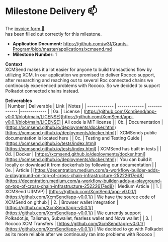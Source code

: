 # Milestone Delivery :mailbox:


The [invoice form :pencil:](https://docs.google.com/forms/d/e/1FAIpQLSfmNYaoCgrxyhzgoKQ0ynQvnNRoTmgApz9NrMp-hd8mhIiO0A/viewform)  
has been filled out correctly for this milestone.

* **Application Document:** https://github.com/w3f/Grants-Program/blob/master/applications/xcmsend.md
* **Milestone Number:** 1

**Context**    
XCMSend makes it a lot easier for anyone to build transactions flow by utilizing XCM. In our application we promised to deliver Rococo support, after researching and reaching out to several Roc connected chains we continously experienced problems with Rococo. So we decided to support Polkadot connected chains instead.



**Deliverables**   
| Number | Deliverable | Link | Notes |
| ------------- | ------------- | ------------- |------------- |
| 0a. | License | (https://github.com/XcmSend/app-v0.0.1/blob/main/LICENSE)[https://github.com/XcmSend/app-v0.0.1/blob/main/LICENSE] | All code is MIT license | 
| 0b.  | Documentation | (https://xcmsend.github.io/deployments/docker.html)[https://xcmsend.github.io/deployments/docker.html] | XCMSends public documentation is located here | 
| 0c. | Testing and Testing Guide | (https://xcmsend.github.io/tests/index.html)[https://xcmsend.github.io/tests/index.html] | XCMSend has built in tests | 
| 0d.  | Docker | [https://xcmsend.github.io/deployments/docker.html](https://xcmsend.github.io/deployments/docker.html) | You can build it locally or download it from dockerhub by following our documentation | 
| 0e. | Article | [https://decentration.medium.com/a-workflow-builder-adds-a-playground-on-top-of-cross-chain-infrastructure-25222617ed8](https://decentration.medium.com/a-workflow-builder-adds-a-playground-on-top-of-cross-chain-infrastructure-25222617ed8) | Medium Article | 
| 1.  | XCMSend UI(MVP) | [https://github.com/XcmSend/app-v0.0.1/](https://github.com/XcmSend/app-v0.0.1/) | We have the source code of XCMSend on github | 
| 2. | Browser wallet integration | [https://github.com/XcmSend/app-v0.0.1/](https://github.com/XcmSend/app-v0.0.1/) | We currently support Polkadot.js, Talisman, Subwallet, fearless wallet and Nova wallet | 
| 3.  | Rococo XCM Transfers | [https://github.com/XcmSend/app-v0.0.1/](https://github.com/XcmSend/app-v0.0.1/) | We decided to go with Polkadot as its more reliable after we continously ran into problems with Rococo | 

